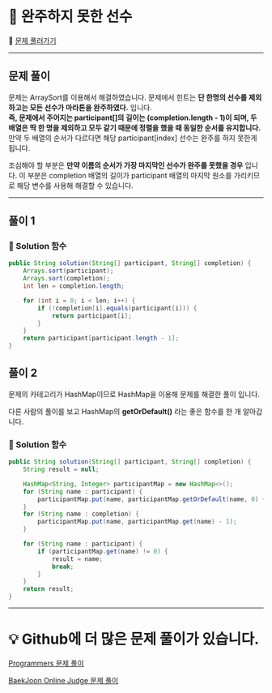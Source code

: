# :page_facing_up: 완주하지 못한 선수

:link: [문제 풀러가기](https://programmers.co.kr/learn/courses/30/lessons/42576?language=java)

***

## 문제 풀이

문제는 ArraySort를 이용해서 해결하였습니다. 문제에서 힌트는 **단 한명의 선수를 제외하고는 모든 선수가 마라톤을 완주하였다.** 입니다.  
**즉, 문제에서 주어지는 participant[]의 길이는 (completion.length - 1)이 되며, 두 배열은 딱 한 명을 제외하고 모두 같기 때문에 정렬을 했을 때 동일한 순서를 유지합니다.** 만약 두 배열의 순서가 다르다면 해당 participant[index] 선수는 완주를 하지 못한게 됩니다.

조심해야 할 부분은 **만약 이름의 순서가 가장 마지막인 선수가 완주를 못했을 경우** 입니다. 이 부분은 completion 배열의 길이가 participant 배열의 마지막 원소를 가리키므로 해당 변수를 사용해 해결할 수 있습니다.

***
## 풀이 1

### __:seedling: Solution 함수__
```java
public String solution(String[] participant, String[] completion) {
    Arrays.sort(participant);
    Arrays.sort(completion);
    int len = completion.length;

    for (int i = 0; i < len; i++) {
        if (!completion[i].equals(participant[i])) {
            return participant[i];
        }
    }
    return participant[participant.length - 1];
}
```

## 풀이 2

문제의 카테고리가 HashMap이므로 HashMap을 이용해 문제를 해결한 풀이 입니다.  

다른 사람의 풀이를 보고 HashMap의 **getOrDefault()** 라는 좋은 함수를 한 개 알아갑니다.

### __:seedling: Solution 함수__
```java
public String solution(String[] participant, String[] completion) {
    String result = null;

    HashMap<String, Integer> participantMap = new HashMap<>();
    for (String name : participant) {
        participantMap.put(name, participantMap.getOrDefault(name, 0) + 1);
    }
    for (String name : completion) {
        participantMap.put(name, participantMap.get(name) - 1);
    }

    for (String name : participant) {
        if (participantMap.get(name) != 0) {
            result = name;
            break;
        }
    }
    return result;
}
```
***
# __:bulb: Github에 더 많은 문제 풀이가 있습니다.__
[Programmers 문제 풀이 ](https://github.com/seungrokoh/TIL/Algorithm)

[BaekJoon Online Judge 문제 풀이](https://github.com/seungrokoh/Beakjoon_OnlineJudge)
